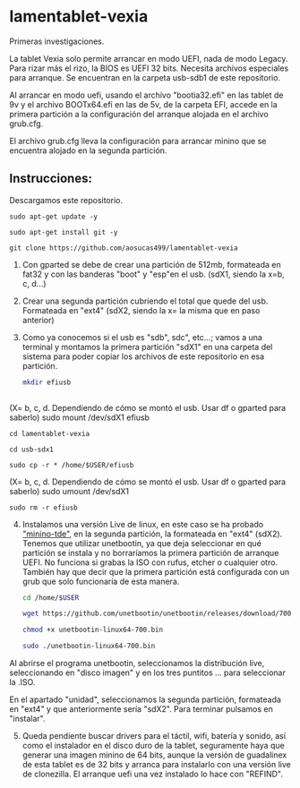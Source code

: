 # lamentablet-vexia

Primeras investigaciones.

La tablet Vexia solo permite arrancar en modo UEFI, nada de modo Legacy. Para rizar más el rizo, la BIOS es UEFI 32 bits. Necesita archivos especiales para arranque. Se encuentran en la carpeta usb-sdb1 de este repositorio.

Al arrancar en modo uefi, usando el archivo "bootia32.efi" en las tablet de 9v y el archivo BOOTx64.efi en las de 5v, de la carpeta EFI, accede en la primera partición a la configuración del arranque alojada en el archivo grub.cfg. 

El archivo grub.cfg lleva la configuración para arrancar minino que se encuentra alojado en la segunda partición.

## Instrucciones: 

Descargamos este repositorio. 

    sudo apt-get update -y
    
    sudo apt-get install git -y

    git clone https://github.com/aosucas499/lamentablet-vexia

 1. Con gparted se debe de crear una partición de 512mb, formateada en fat32 y con las banderas "boot" y "esp"en el usb. (sdX1, siendo la x=b, c, d...)

2. Crear una segunda partición cubriendo el total que quede del usb. Formateada en "ext4" (sdX2, siendo la x= la misma que en paso anterior)

3. Como ya conocemos si el usb es "sdb", sdc", etc...; vamos a una terminal y montamos la primera partición "sdX1" en una carpeta del sistema para poder copiar los archivos de este repositorio en esa partición.

    ```bash
    mkdir efiusb 
  
  (X= b, c, d. Dependiendo de cómo se montó el usb. Usar df o gparted para saberlo)
    sudo mount /dev/sdX1 efiusb 
    
    cd lamentablet-vexia
    
    cd usb-sdx1
    
    sudo cp -r * /home/$USER/efiusb
    
   (X= b, c, d. Dependiendo de cómo se montó el usb. Usar df o gparted para saberlo)
    sudo umount /dev/sdX1
    
    sudo rm -r efiusb 
    
    
4. Instalamos una versión Live de linux, en este caso se ha probado ["minino-tde"](https://github.com/aosucas499/minino-TDE), en la segunda partición, la formateada en "ext4" (sdX2). Tenemos que utilizar unetbootin, ya que deja seleccionar en qué partición se instala y no borraríamos la primera partición de arranque UEFI. No funciona si grabas la ISO con rufus, etcher o cualquier otro. También hay que decir que la primera partición está configurada con un grub que solo funcionaría de esta manera.

    ```bash
    cd /home/$USER
    
    wget https://github.com/unetbootin/unetbootin/releases/download/700/unetbootin-linux64-700.bin
    
    chmod +x unetbootin-linux64-700.bin
    
    sudo ./unetbootin-linux64-700.bin
    
  Al abrirse el programa unetbootin, seleccionamos la distribución live, seleccionando en "disco imagen" y en los tres puntitos ... para seleccionar la .ISO.
  
  En el apartado "unidad", seleccionamos la segunda partición, formateada en "ext4" y que anteriormente sería "sdX2". Para terminar pulsamos en "instalar".
    

5. Queda pendiente buscar drivers para el táctil, wifi, batería y sonido, así como el instalador en el disco duro de la tablet, seguramente haya que generar una imagen minino de 64 bits, aunque la versión de guadalinex de esta tablet es de 32 bits y arranca para instalarlo con una versión live de clonezilla. El arranque uefi una vez instalado lo hace con "REFIND".
    
    
    
    
    
  
  
